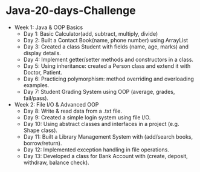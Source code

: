 # Java-20-days-Challenge
- Week 1: Java & OOP Basics
  - Day 1: Basic Calculator(add, subtract, multiply, divide)
  - Day 2: Built a Contact Book(name, phone number) using ArrayList
  - Day 3: Created a class Student with fields (name, age, marks) and display details.
  - Day 4: Implement getter/setter methods and constructors in a class.
  - Day 5: Using inheritance: created a Person class and extend it with Doctor, Patient.
  - Day 6: Practicing polymorphism: method overriding and overloading examples.
  - Day 7: Student Grading System using OOP (average, grades, fail/pass).
- Week 2: File I/O & Advanced OOP
  - Day 8: Write & read data from a .txt file.
  - Day 9: Created a simple login system using file I/O.
  - Day 10: Using abstract classes and interfaces in a project (e.g. Shape class).
  - Day 11: Built a Library Management System with (add/search books, borrow/return).
  - Day 12: Implemented exception handling in file operations.
  - Day 13: Developed a class for Bank Account with (create, deposit, withdraw, balance check).

